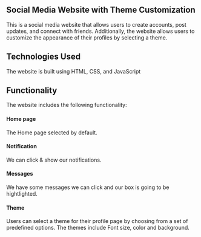 ## Social Media Website with Theme Customization
This is a social media website that allows users to create accounts, post updates, and connect with friends. 
Additionally, the website allows users to customize the appearance of their profiles by selecting a theme.

## Technologies Used
The website is built using HTML, CSS, and JavaScript

## Functionality
The website includes the following functionality:

#### Home page
The Home page selected by default.



#### Notification
We can click & show our notifications.

#### Messages
We have some messages we can click and our box is going to be hightlighted.

#### Theme 
Users can select a theme for their profile page by choosing from a set of predefined options. The themes include Font size, color and background.
